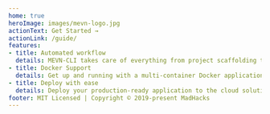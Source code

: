 ```yaml
---
home: true
heroImage: images/mevn-logo.jpg
actionText: Get Started →
actionLink: /guide/
features:
- title: Automated workflow
  details: MEVN-CLI takes care of everything from project scaffolding to the deployment phase.
- title: Docker Support
  details: Get up and running with a multi-container Docker application in no time.
- title: Deploy with ease
  details: Deploy your production-ready application to the cloud solution of choice.
footer: MIT Licensed | Copyright © 2019-present MadHacks
---
```

